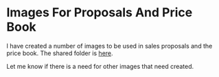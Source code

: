 # Images For Proposals And Price Book

I have created a number of images to be used in sales proposals and the price book.  The shared folder is
[here](https://www.icloud.com/iclouddrive/0f9_zaYgMb6SjDfM9Teau8VJQ#Equipment-Estimate-Images).

Let me know if there is a need for other images that need created.

